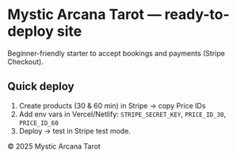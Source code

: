 # Mystic Arcana Tarot — ready-to-deploy site

Beginner-friendly starter to accept bookings and payments (Stripe Checkout).

## Quick deploy
1) Create products (30 & 60 min) in Stripe → copy Price IDs  
2) Add env vars in Vercel/Netlify: `STRIPE_SECRET_KEY`, `PRICE_ID_30`, `PRICE_ID_60`  
3) Deploy → test in Stripe test mode.

© 2025 Mystic Arcana Tarot
